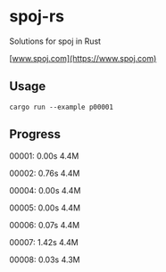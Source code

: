 # spoj-rs
Solutions for spoj in Rust

[www.spoj.com](https://www.spoj.com)

## Usage
```shell
cargo run --example p00001
```

## Progress
00001: 0.00s 4.4M

00002: 0.76s 4.4M

00004: 0.00s 4.4M

00005: 0.00s 4.4M

00006: 0.07s 4.4M

00007: 1.42s 4.4M

00008: 0.03s 4.3M
